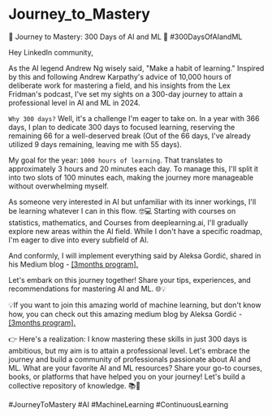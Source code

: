 # Journey_to_Mastery
🤖 Journey to Mastery: 300 Days of AI and ML 🚀 #300DaysOfAIandML

Hey LinkedIn community,

As the AI legend Andrew Ng wisely said, "Make a habit of learning." Inspired by this and following Andrew Karpathy's advice of 10,000 hours of deliberate work for mastering a field, and his insights from the Lex Fridman's podcast, I've set my sights on a 300-day journey to attain a professional level in AI and ML in 2024.

`Why 300 days?` Well, it's a challenge I'm eager to take on. In a year with 366 days, I plan to dedicate 300 days to focused learning, reserving the remaining 66 for a well-deserved break (Out of the 66 days, I've already utilized 9 days remaining, leaving me with 55 days).

My goal for the year: `1000 hours of learning`. That translates to approximately 3 hours and 20 minutes each day. To manage this, I'll split it into two slots of 100 minutes each, making the journey more manageable without overwhelming myself.

As someone very interested in AI but unfamiliar with its inner workings, I'll be learning whatever I can in this flow. 🤓💻 Starting with courses on statistics, mathematics, and Courses from deeplearning.ai, I'll gradually explore new areas within the AI field. While I don't have a specific roadmap, I'm eager to dive into every subfield of AI.

And conformly, I will implement everything said by Aleksa Gordić, shared in his Medium blog - [[3months program].](https://gordicaleksa.medium.com/get-started-with-ai-and-machine-learning-in-3-months-5236d5e0f230)

Let's embark on this journey together! Share your tips, experiences, and recommendations for mastering AI and ML. 🌐💡

💡If you want to join this amazing world of machine learning, but don't know how, you can check out this amazing medium blog by Aleksa Gordić - [[3months program].](https://gordicaleksa.medium.com/get-started-with-ai-and-machine-learning-in-3-months-5236d5e0f230)

👉 Here's a realization: I know mastering these skills in just 300 days is ambitious, but my aim is to attain a professional level. Let's embrace the journey and build a community of professionals passionate about AI and ML. What are your favorite AI and ML resources? Share your go-to courses, books, or platforms that have helped you on your journey! Let's build a collective repository of knowledge. 📚🚀

#JourneyToMastery #AI #MachineLearning #ContinuousLearning
